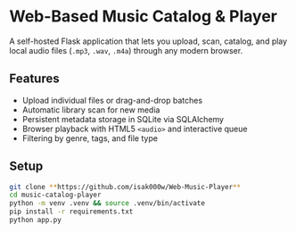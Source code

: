 # Web-Based Music Catalog & Player

A self-hosted Flask application that lets you upload, scan, catalog, and play local audio files (`.mp3`, `.wav`, `.m4a`) through any modern browser.

## Features
- Upload individual files or drag-and-drop batches  
- Automatic library scan for new media  
- Persistent metadata storage in SQLite via SQLAlchemy  
- Browser playback with HTML5 `<audio>` and interactive queue  
- Filtering by genre, tags, and file type  

## Setup

```bash
git clone **https://github.com/isak000w/Web-Music-Player**
cd music-catalog-player
python -m venv .venv && source .venv/bin/activate
pip install -r requirements.txt
python app.py
